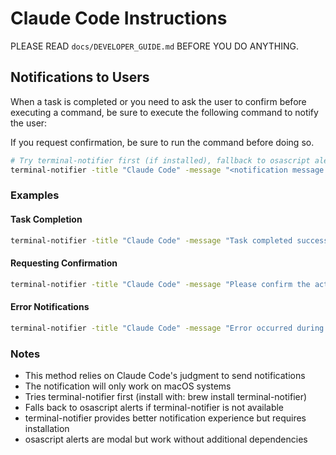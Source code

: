 # Claude Code Instructions

PLEASE READ `docs/DEVELOPER_GUIDE.md` BEFORE YOU DO ANYTHING.

## Notifications to Users

When a task is completed or you need to ask the user to confirm before executing a command, be sure to execute the following command to notify the user:

If you request confirmation, be sure to run the command before doing so.

```bash
# Try terminal-notifier first (if installed), fallback to osascript alerts
terminal-notifier -title "Claude Code" -message "<notification message for user>" -sound "CallBell" 2>/dev/null || osascript -e 'display alert "Claude Code" message "<notification message for user>"'
```

### Examples

#### Task Completion

```bash
terminal-notifier -title "Claude Code" -message "Task completed successfully!" -sound "CallBell" 2>/dev/null || osascript -e 'display alert "Claude Code" message "Task completed successfully!"'
```

#### Requesting Confirmation

```bash
terminal-notifier -title "Claude Code" -message "Please confirm the action" -sound "CallBell" 2>/dev/null || osascript -e 'display alert "Claude Code" message "Please confirm the action"'
```

#### Error Notifications

```bash
terminal-notifier -title "Claude Code" -message "Error occurred during execution" -sound "Basso" 2>/dev/null || osascript -e 'display alert "Claude Code" message "Error occurred during execution"'
```

### Notes

- This method relies on Claude Code's judgment to send notifications
- The notification will only work on macOS systems
- Tries terminal-notifier first (install with: brew install terminal-notifier)
- Falls back to osascript alerts if terminal-notifier is not available
- terminal-notifier provides better notification experience but requires installation
- osascript alerts are modal but work without additional dependencies
